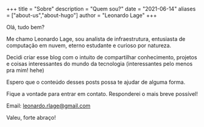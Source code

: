 +++
title = "Sobre"
description = "Quem sou?"
date = "2021-06-14"
aliases = ["about-us","about-hugo"]
author = "Leonardo Lage"
+++

Olá, tudo bem?

Me chamo Leonardo Lage, sou analista de infraestrutura, entusiasta de computação em nuvem, eterno estudante e curioso por natureza.

Decidi criar esse blog com o intuito de compartilhar conhecimento, projetos e coisas interessantes do mundo da tecnologia (interessantes pelo menos pra mim! hehe)

Espero que o conteúdo desses posts possa te ajudar de alguma forma.

Fique a vontade para entrar em contato. Responderei o mais breve possível!
 
Email: leonardo.rlage@gmail.com

Valeu, forte abraço!
